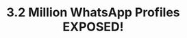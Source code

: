 ---
title: "3.2 Million WhatsApp Profiles EXPOSED!"
description: "Episode 192: A massive WhatsApp scrape, Windows breaks Linux dual-boot, X (and VPNs on the App Store) pull out of Brazil, and more!"
datePublished: 2024-08-25
dateUpdated: 2024-08-25
linkYouTube: "https://www.youtube.com/watch?v=hoxozOZICGg"
linkForum: "https://discuss.techlore.tech/t/3-2-million-whatsapp-profiles-exposed/9747/1"
linkPeerTube: "https://neat.tube/w/ba3ZZcASTJNgGTkvwSUEHS"
tags: ["SR","Data breach","WhatsApp"]
---